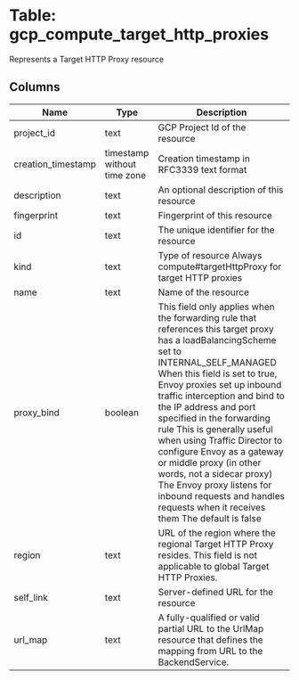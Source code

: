 
# Table: gcp_compute_target_http_proxies
Represents a Target HTTP Proxy resource
## Columns
| Name        | Type           | Description  |
| ------------- | ------------- | -----  |
|project_id|text|GCP Project Id of the resource|
|creation_timestamp|timestamp without time zone|Creation timestamp in RFC3339 text format|
|description|text|An optional description of this resource|
|fingerprint|text|Fingerprint of this resource|
|id|text|The unique identifier for the resource|
|kind|text|Type of resource Always compute#targetHttpProxy for target HTTP proxies|
|name|text|Name of the resource|
|proxy_bind|boolean|This field only applies when the forwarding rule that references this target proxy has a loadBalancingScheme set to INTERNAL_SELF_MANAGED  When this field is set to true, Envoy proxies set up inbound traffic interception and bind to the IP address and port specified in the forwarding rule This is generally useful when using Traffic Director to configure Envoy as a gateway or middle proxy (in other words, not a sidecar proxy) The Envoy proxy listens for inbound requests and handles requests when it receives them  The default is false|
|region|text|URL of the region where the regional Target HTTP Proxy resides. This field is not applicable to global Target HTTP Proxies.|
|self_link|text|Server-defined URL for the resource|
|url_map|text|A fully-qualified or valid partial URL to the UrlMap resource that defines the mapping from URL to the BackendService.|
